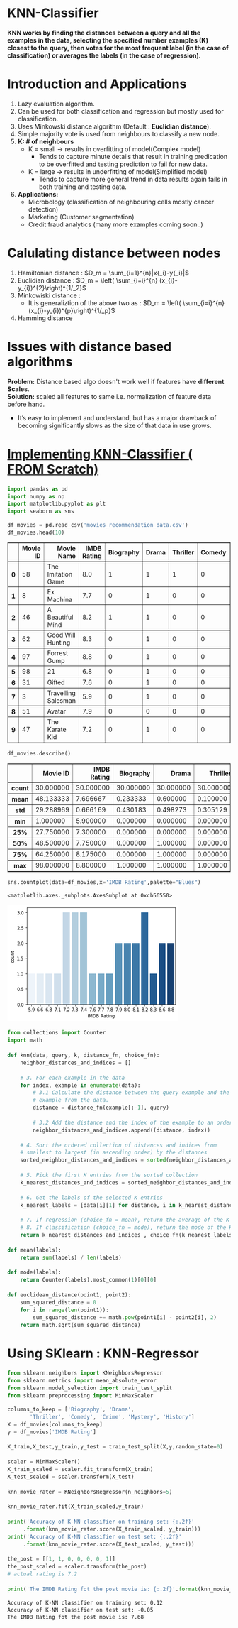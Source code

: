 # KNN-Classifier

**KNN works by finding the distances between a query and all the examples in the data, selecting the specified number examples (K) closest to the query, then votes for the most frequent label (in the case of classification) or averages the labels (in the case of regression).**

# Introduction and Applications

1. Lazy evaluation algorithm.
2. Can be used for both classification and regression but mostly used for classification.
3. Uses Minkowski distance algorithm (Default : **Euclidian distance**).
4. Simple majority vote is used from neighbours to classify a new node.
5. **K: # of neighbours** 
   * K = small -> results in overfitting of model(Complex model)
     * Tends to capture minute details that result in training predication to be overfitted and testing prediction to fail for new data.
   * K = large -> results in underfitting of model(Simplified model)
     * Tends to capture more general trend in data results again fails in both training and testing data.
6. **Applications:** 
   * Microbology (classification of neighbouring cells mostly cancer detection)
   * Marketing (Customer segmentation)
   * Credit fraud analytics (many more examples coming soon..)
   

# Calulating distance between nodes

1. Hamiltonian distance : $D_m = \sum_{i=1}^{n}|x{_i}-y{_i}|$
2. Euclidian distance : $D_m = \left( \sum_{i=i}^{n} (x_{i}-y_{i})^{2}\right)^{1/_2}$
3. Minkowiski distance :
   * It is generaliztion of the above two as : $D_m = \left( \sum_{i=i}^{n} (x_{i}-y_{i})^{p}\right)^{1/_p}$
4. Hamming distance

# Issues with distance based algorithms

**Problem:** Distance based algo doesn't work well if features have **different Scales**.  
**Solution:** scaled all features to same i.e. normalization of feature data before hand. 

* It’s easy to implement and understand, but has a major drawback of becoming significantly slows as the size of that data in use grows.

# [Implementing KNN-Classifier ( FROM Scratch)](https://towardsdatascience.com/machine-learning-basics-with-the-k-nearest-neighbors-algorithm-6a6e71d01761)


```python
import pandas as pd
import numpy as np
import matplotlib.pyplot as plt
import seaborn as sns
```


```python
df_movies = pd.read_csv('movies_recommendation_data.csv')
df_movies.head(10)
```




<div>
<style scoped>
    .dataframe tbody tr th:only-of-type {
        vertical-align: middle;
    }

    .dataframe tbody tr th {
        vertical-align: top;
    }

    .dataframe thead th {
        text-align: right;
    }
</style>
<table border="1" class="dataframe">
  <thead>
    <tr style="text-align: right;">
      <th></th>
      <th>Movie ID</th>
      <th>Movie Name</th>
      <th>IMDB Rating</th>
      <th>Biography</th>
      <th>Drama</th>
      <th>Thriller</th>
      <th>Comedy</th>
      <th>Crime</th>
      <th>Mystery</th>
      <th>History</th>
      <th>Label</th>
    </tr>
  </thead>
  <tbody>
    <tr>
      <th>0</th>
      <td>58</td>
      <td>The Imitation Game</td>
      <td>8.0</td>
      <td>1</td>
      <td>1</td>
      <td>1</td>
      <td>0</td>
      <td>0</td>
      <td>0</td>
      <td>0</td>
      <td>0</td>
    </tr>
    <tr>
      <th>1</th>
      <td>8</td>
      <td>Ex Machina</td>
      <td>7.7</td>
      <td>0</td>
      <td>1</td>
      <td>0</td>
      <td>0</td>
      <td>0</td>
      <td>1</td>
      <td>0</td>
      <td>0</td>
    </tr>
    <tr>
      <th>2</th>
      <td>46</td>
      <td>A Beautiful Mind</td>
      <td>8.2</td>
      <td>1</td>
      <td>1</td>
      <td>0</td>
      <td>0</td>
      <td>0</td>
      <td>0</td>
      <td>0</td>
      <td>0</td>
    </tr>
    <tr>
      <th>3</th>
      <td>62</td>
      <td>Good Will Hunting</td>
      <td>8.3</td>
      <td>0</td>
      <td>1</td>
      <td>0</td>
      <td>0</td>
      <td>0</td>
      <td>0</td>
      <td>0</td>
      <td>0</td>
    </tr>
    <tr>
      <th>4</th>
      <td>97</td>
      <td>Forrest Gump</td>
      <td>8.8</td>
      <td>0</td>
      <td>1</td>
      <td>0</td>
      <td>0</td>
      <td>0</td>
      <td>0</td>
      <td>0</td>
      <td>0</td>
    </tr>
    <tr>
      <th>5</th>
      <td>98</td>
      <td>21</td>
      <td>6.8</td>
      <td>0</td>
      <td>1</td>
      <td>0</td>
      <td>0</td>
      <td>1</td>
      <td>0</td>
      <td>1</td>
      <td>0</td>
    </tr>
    <tr>
      <th>6</th>
      <td>31</td>
      <td>Gifted</td>
      <td>7.6</td>
      <td>0</td>
      <td>1</td>
      <td>0</td>
      <td>0</td>
      <td>0</td>
      <td>0</td>
      <td>0</td>
      <td>0</td>
    </tr>
    <tr>
      <th>7</th>
      <td>3</td>
      <td>Travelling Salesman</td>
      <td>5.9</td>
      <td>0</td>
      <td>1</td>
      <td>0</td>
      <td>0</td>
      <td>0</td>
      <td>1</td>
      <td>0</td>
      <td>0</td>
    </tr>
    <tr>
      <th>8</th>
      <td>51</td>
      <td>Avatar</td>
      <td>7.9</td>
      <td>0</td>
      <td>0</td>
      <td>0</td>
      <td>0</td>
      <td>0</td>
      <td>0</td>
      <td>0</td>
      <td>0</td>
    </tr>
    <tr>
      <th>9</th>
      <td>47</td>
      <td>The Karate Kid</td>
      <td>7.2</td>
      <td>0</td>
      <td>1</td>
      <td>0</td>
      <td>0</td>
      <td>0</td>
      <td>0</td>
      <td>0</td>
      <td>0</td>
    </tr>
  </tbody>
</table>
</div>




```python
df_movies.describe()
```




<div>
<style scoped>
    .dataframe tbody tr th:only-of-type {
        vertical-align: middle;
    }

    .dataframe tbody tr th {
        vertical-align: top;
    }

    .dataframe thead th {
        text-align: right;
    }
</style>
<table border="1" class="dataframe">
  <thead>
    <tr style="text-align: right;">
      <th></th>
      <th>Movie ID</th>
      <th>IMDB Rating</th>
      <th>Biography</th>
      <th>Drama</th>
      <th>Thriller</th>
      <th>Comedy</th>
      <th>Crime</th>
      <th>Mystery</th>
      <th>History</th>
      <th>Label</th>
    </tr>
  </thead>
  <tbody>
    <tr>
      <th>count</th>
      <td>30.000000</td>
      <td>30.000000</td>
      <td>30.000000</td>
      <td>30.000000</td>
      <td>30.000000</td>
      <td>30.000000</td>
      <td>30.000000</td>
      <td>30.000000</td>
      <td>30.000000</td>
      <td>30.0</td>
    </tr>
    <tr>
      <th>mean</th>
      <td>48.133333</td>
      <td>7.696667</td>
      <td>0.233333</td>
      <td>0.600000</td>
      <td>0.100000</td>
      <td>0.100000</td>
      <td>0.133333</td>
      <td>0.100000</td>
      <td>0.100000</td>
      <td>0.0</td>
    </tr>
    <tr>
      <th>std</th>
      <td>29.288969</td>
      <td>0.666169</td>
      <td>0.430183</td>
      <td>0.498273</td>
      <td>0.305129</td>
      <td>0.305129</td>
      <td>0.345746</td>
      <td>0.305129</td>
      <td>0.305129</td>
      <td>0.0</td>
    </tr>
    <tr>
      <th>min</th>
      <td>1.000000</td>
      <td>5.900000</td>
      <td>0.000000</td>
      <td>0.000000</td>
      <td>0.000000</td>
      <td>0.000000</td>
      <td>0.000000</td>
      <td>0.000000</td>
      <td>0.000000</td>
      <td>0.0</td>
    </tr>
    <tr>
      <th>25%</th>
      <td>27.750000</td>
      <td>7.300000</td>
      <td>0.000000</td>
      <td>0.000000</td>
      <td>0.000000</td>
      <td>0.000000</td>
      <td>0.000000</td>
      <td>0.000000</td>
      <td>0.000000</td>
      <td>0.0</td>
    </tr>
    <tr>
      <th>50%</th>
      <td>48.500000</td>
      <td>7.750000</td>
      <td>0.000000</td>
      <td>1.000000</td>
      <td>0.000000</td>
      <td>0.000000</td>
      <td>0.000000</td>
      <td>0.000000</td>
      <td>0.000000</td>
      <td>0.0</td>
    </tr>
    <tr>
      <th>75%</th>
      <td>64.250000</td>
      <td>8.175000</td>
      <td>0.000000</td>
      <td>1.000000</td>
      <td>0.000000</td>
      <td>0.000000</td>
      <td>0.000000</td>
      <td>0.000000</td>
      <td>0.000000</td>
      <td>0.0</td>
    </tr>
    <tr>
      <th>max</th>
      <td>98.000000</td>
      <td>8.800000</td>
      <td>1.000000</td>
      <td>1.000000</td>
      <td>1.000000</td>
      <td>1.000000</td>
      <td>1.000000</td>
      <td>1.000000</td>
      <td>1.000000</td>
      <td>0.0</td>
    </tr>
  </tbody>
</table>
</div>




```python
sns.countplot(data=df_movies,x='IMDB Rating',palette="Blues")
```




    <matplotlib.axes._subplots.AxesSubplot at 0xcb56550>




![png](output_8_1.png)



```python
from collections import Counter
import math

def knn(data, query, k, distance_fn, choice_fn):
    neighbor_distances_and_indices = []
    
    # 3. For each example in the data
    for index, example in enumerate(data):
        # 3.1 Calculate the distance between the query example and the current
        # example from the data.
        distance = distance_fn(example[:-1], query)
        
        # 3.2 Add the distance and the index of the example to an ordered collection
        neighbor_distances_and_indices.append((distance, index))
    
    # 4. Sort the ordered collection of distances and indices from
    # smallest to largest (in ascending order) by the distances
    sorted_neighbor_distances_and_indices = sorted(neighbor_distances_and_indices)
    
    # 5. Pick the first K entries from the sorted collection
    k_nearest_distances_and_indices = sorted_neighbor_distances_and_indices[:k]
    
    # 6. Get the labels of the selected K entries
    k_nearest_labels = [data[i][1] for distance, i in k_nearest_distances_and_indices]

    # 7. If regression (choice_fn = mean), return the average of the K labels
    # 8. If classification (choice_fn = mode), return the mode of the K labels
    return k_nearest_distances_and_indices , choice_fn(k_nearest_labels)

def mean(labels):
    return sum(labels) / len(labels)

def mode(labels):
    return Counter(labels).most_common(1)[0][0]

def euclidean_distance(point1, point2):
    sum_squared_distance = 0
    for i in range(len(point1)):
        sum_squared_distance += math.pow(point1[i] - point2[i], 2)
    return math.sqrt(sum_squared_distance)
```

# Using SKlearn : KNN-Regressor


```python
from sklearn.neighbors import KNeighborsRegressor
from sklearn.metrics import mean_absolute_error
from sklearn.model_selection import train_test_split
from sklearn.preprocessing import MinMaxScaler
```


```python
columns_to_keep = ['Biography', 'Drama',
       'Thriller', 'Comedy', 'Crime', 'Mystery', 'History']
X = df_movies[columns_to_keep]
y = df_movies['IMDB Rating']

X_train,X_test,y_train,y_test = train_test_split(X,y,random_state=0)

scaler = MinMaxScaler()
X_train_scaled = scaler.fit_transform(X_train)
X_test_scaled = scaler.transform(X_test)

knn_movie_rater = KNeighborsRegressor(n_neighbors=5)

knn_movie_rater.fit(X_train_scaled,y_train)

print('Accuracy of K-NN classifier on training set: {:.2f}'
     .format(knn_movie_rater.score(X_train_scaled, y_train)))
print('Accuracy of K-NN classifier on test set: {:.2f}'
     .format(knn_movie_rater.score(X_test_scaled, y_test)))

the_post = [[1, 1, 0, 0, 0, 0, 1]]
the_post_scaled = scaler.transform(the_post)
# actual rating is 7.2

print('The IMDB Rating fot the post movie is: {:.2f}'.format(knn_movie_rater.predict(the_post_scaled)[0]))
```

    Accuracy of K-NN classifier on training set: 0.12
    Accuracy of K-NN classifier on test set: -0.05
    The IMDB Rating fot the post movie is: 7.68
    
